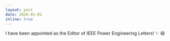 ```yaml
---
layout: post
date: 2020-01-01
inline: true
---
```


I have been appointed as the Editor of IEEE Power Engineering Letters! :sparkles: :smile:
